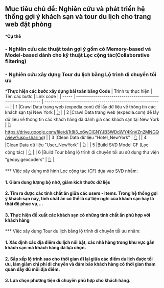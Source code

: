 ## Mục tiêu chủ đề: Nghiên cứu và phát triển hệ thống gợi ý khách sạn và tour du lịch cho trang web đặt phòng
***Cụ thể**
### - Nghiên cứu các thuật toán gợi ý gồm có Memory-based và Model-based dành cho kỹ thuật Lọc cộng tác(Collaborative filtering)
### - Nghiên cứu xây dựng Tour du lịch bằng Lộ trình di chuyển tối ưu

***Thực hiện các bước xây dựng bài toán bằng Code**
| Trình tự thực hiện | Tên các bước                                                      | Link code                                                    |
| ----- | ------------------------------------------------------------                   | ------------------------------------------------------------ |
| 1     |Crawl Data trang web (expedia.com) để lấy dữ liệu về thông tin các khách sạn tại New York | [👆](https://drive.google.com/file/d/18HuhHB5r9GuYalXjfRkR32d-TW838Jx9/view?usp=sharing) |
| 2     |Crawl Data trang web (expedia.com) để lấy dữ liệu về thông tin các khách hàng đã đánh giá các khách sạn tại New York | [👆](https://drive.google.com/file/d/1t8i3_x6wCIGNYJB3WDdWY4KnVZn2MNGQ/view?usp=sharing)https://drive.google.com/file/d/1t8i3_x6wCIGNYJB3WDdWY4KnVZn2MNGQ/view?usp=sharing) |
| 3     |Clean Data dữ liệu "Hotel_NewYork" | [👆](https://drive.google.com/file/d/1sOEHoefHrOApV-JaABjkU9fqjOBTHx5I/view?usp=sharing) |
| 4     |Clean Data dữ liệu "User_NewYork" | [👆](https://drive.google.com/file/d/1mqfDfkgXIqBAXiV6w-KMklLhG0GhJ_ka/view?usp=sharing) |
| 5     |Build SVD Model CF (Lọc cộng tác)  | [👆](https://drive.google.com/file/d/1K8iLC0ASkdo1iL3QwkthujF4tHXzVN6l/view?usp=sharing) |
| 6     |Build Tour bằng lộ trình di chuyển tối ưu sử dụng thư viện “geopy.geocoders”   | [👆](https://drive.google.com/file/d/1oGCeKMrIS4wsMorOyV5SLAnORkW4Nfvh/view?usp=sharing) |

*** Việc xây dựng mô hình Lọc cộng tác (CF) dựa vào SVD nhằm:
#### 1. Giảm dung lượng bộ nhớ, giảm kích thước dữ liệu
#### 2. Tìm ra được các tính chất ẩn giữa các users - items. Trong hệ thống gợi ý khách sạn này, tính chất ẩn có thể là sự tiện nghi của khách sạn hay là thái độ phục vụ,… 
#### 3. Thực hiện đề xuất các khách sạn có những tính chất ẩn phù hợp với khách hàng
*** Việc xây dựng Tour du lịch bằng lộ trình di chuyển tối ưu nhằm:
#### 1. Xác định các địa điểm du lịch nổi bật, các nhà hàng trong khu vực gần khách sạn mà khách hàng đã lựa chọn.
#### 2. Sắp xếp lộ trình sao cho thời gian đi lại giữa các điểm du lịch được tối ưu, làm giảm chi phí di chuyển và đảm bảo khách hàng có thời gian tham quan đầy đủ mỗi địa điểm.
#### 3. Lựa chọn phương tiện di chuyển phù hợp cho khách hàng.


